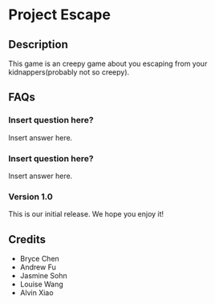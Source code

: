 

# Project Escape

## Description
This game is an creepy game about you escaping from your kidnappers(probably not so creepy).

## FAQs

### Insert question here?
Insert answer here.

### Insert question here?
Insert answer here.
<!--
## Changelog

### Version 1.1

#### Bug fixes
 * Fixed storyline conflicts
 * Fixed code

#### Changes
 * Added restart button and finished the storyline
 * Removed bugs
 * Added a group of related things:
   * added S5 storyline
   * added S6 storyline
   * added S7 storyline

-->
### Version 1.0
This is our initial release. We hope you enjoy it!

## Credits
* Bryce Chen
* Andrew Fu
* Jasmine Sohn
* Louise Wang
* Alvin Xiao
